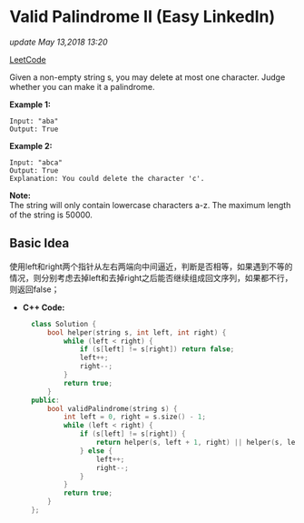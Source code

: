 # Valid Palindrome II \(Easy LinkedIn\)

_update May 13,2018 13:20_

[LeetCode](https://leetcode.com/problems/valid-palindrome-ii/description/)

Given a non-empty string s, you may delete at most one character. Judge whether you can make it a palindrome.

**Example 1:**

```text
Input: "aba"
Output: True
```

**Example 2:**

```text
Input: "abca"
Output: True
Explanation: You could delete the character 'c'.
```

**Note:**  
The string will only contain lowercase characters a-z. The maximum length of the string is 50000.

## Basic Idea

使用left和right两个指针从左右两端向中间逼近，判断是否相等，如果遇到不等的情况，则分别考虑去掉left和去掉right之后能否继续组成回文序列，如果都不行，则返回false；

* **C++ Code:**

  ```cpp
    class Solution {
        bool helper(string s, int left, int right) {
            while (left < right) {
                if (s[left] != s[right]) return false;
                left++; 
                right--;
            }
            return true;
        }
    public:
        bool validPalindrome(string s) {
            int left = 0, right = s.size() - 1;
            while (left < right) {
                if (s[left] != s[right]) {
                    return helper(s, left + 1, right) || helper(s, left, right - 1);
                } else {
                    left++;
                    right--;
                }
            }
            return true;
        }
    };
  ```


